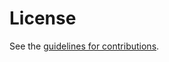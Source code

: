 # License

See the
[guidelines for contributions](https://github.com/git@gitlab.com:chrysn/core-edhoc-grease/blob//CONTRIBUTING.md).

